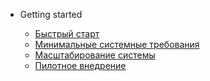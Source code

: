 - Getting started

  - [Быстрый старт](intro.md)
  - [Минимальные системные требования](system_requirements.md)
  - [Масштабирование системы](scale.md)
  - [Пилотное внедрение](pilot.md)